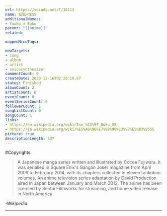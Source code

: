 ```yaml
---
url: https://vocadb.net/T/10111
name: 妖狐×僕SS
additionalNames: 
- Youko × Boku
parent: "[[anime]]"
related:

mappedNicoTags:

newTargets:
- song
- album
- artist
- voicesynthesizer
commentCount: 0
createDate: 2023-12-16T02:20:19.67
status: Finished
albumCount: 2
artistCount: 0
eventCount: 0
eventSeriesCount: 0
followerCount: 1
songListCount: 0
songCount: 1
links: 
- https://en.wikipedia.org/wiki/Inu_%C3%97_Boku_SS
- https://ja.wikipedia.org/wiki/%E5%A6%96%E7%8B%90%C3%97%E5%83%95SS
picture: true
descriptionLength: 437
---
```


#Copyrights

> A Japanese manga series written and illustrated by Cocoa Fujiwara.
It was serialied in Square Enix's Gangan Joker magazine from April 2009 to February 2014, with its chapters collected in eleven tankōbon volumes.
An anime television series adaptation by David Production aired in Japan between January and March 2012.
The anime has been licensed by Sentai Filmworks for streaming, and home video release in North America.

*-Wikipedia*

---

